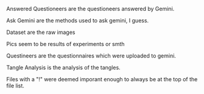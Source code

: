 Answered Questioneers are the questioneers answered by Gemini.

Ask Gemini are the methods used to ask gemini, I guess.

Dataset are the raw images

Pics seem to be results of experiments or smth

Questineers are the questionnaires which were uploaded to gemini.

Tangle Analysis is the analysis of the tangles. 

Files with a "!" were deemed imporant enough to always be at the top of the file list.